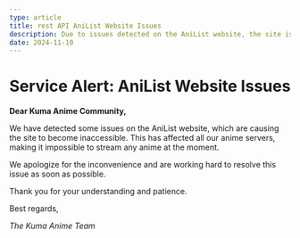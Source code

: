 ```yaml
---
type: article
title: rest API AniList Website Issues
description: Due to issues detected on the AniList website, the site is currently inaccessible
date: 2024-11-10
---
```


# Service Alert: AniList Website Issues

**Dear Kuma Anime Community,**

We have detected some issues on the AniList website, which are causing the site to become inaccessible. This has affected all our anime servers, making it impossible to stream any anime at the moment.

We apologize for the inconvenience and are working hard to resolve this issue as soon as possible.

Thank you for your understanding and patience.

Best regards,

<!-- markdownlint-disable-next-line MD036 -->
*The Kuma Anime Team*
